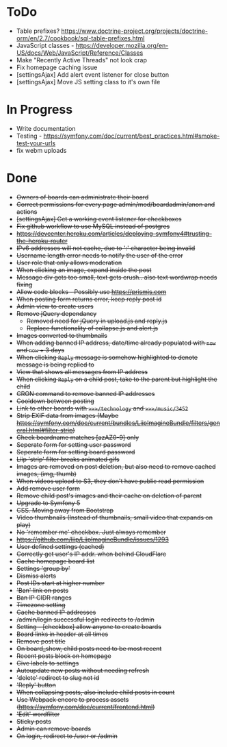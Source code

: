 ToDo
====
 * Table prefixes? https://www.doctrine-project.org/projects/doctrine-orm/en/2.7/cookbook/sql-table-prefixes.html
 * JavaScript classes - https://developer.mozilla.org/en-US/docs/Web/JavaScript/Reference/Classes
 * Make "Recently Active Threads" not look crap
 * Fix homepage caching issue
 * [settingsAjax] Add alert event listener for close button
 * [settingsAjax] Move JS setting class to it's own file

In Progress
===========
 * Write documentation
 * Testing - https://symfony.com/doc/current/best_practices.html#smoke-test-your-urls
 * fix webm uploads

Done
====
 * ~~Owners of boards can administrate their board~~
 * ~~Correct permissions for every page admin/mod/boardadmin/anon and actions~~
 * ~~[settingsAjax] Get a working event listener for checkboxes~~
 * ~~Fix github workflow to use MySQL instead of postgres~~
 * ~~https://devcenter.heroku.com/articles/deploying-symfony4#trusting-the-heroku-router~~
 * ~~IPv6 addresses will not cache, due to ':' character being invalid~~
 * ~~Username length error needs to notify the user of the error~~
 * ~~User role that only allows moderation~~
 * ~~When clicking an image, expand inside the post~~
 * ~~Message div gets too small, text gets crush.. also text wordwrap needs fixing~~
 * ~~Allow code blocks - Possibly use https://prismjs.com~~
 * ~~When posting form returns error, keep reply post id~~
 * ~~Admin view to create users~~
 * ~~Remove jQuery dependancy~~
   * ~~Removed need for jQuery in upload.js and reply.js~~
   * ~~Replace functionality of collapse.js and alert.js~~
 * ~~Images converted to thumbnails~~
 * ~~When adding banned IP address, date/time already populated with `now` and `now` + 3 days~~
 * ~~When clicking `Reply` message is somehow highlighted to denote message is being replied to~~
 * ~~View that shows all messages from IP address~~
 * ~~When clicking `Reply` on a child post, take to the parent but highlight the child~~
 * ~~CRON command to remove banned IP addresses~~
 * ~~Cooldown between posting~~
 * ~~Link to other boards with `>>>/technology` and `>>>/music/3452`~~
 * ~~Strip EXIF data from images (Maybe https://symfony.com/doc/current/bundles/LiipImagineBundle/filters/general.html#filter-strip)~~
 * ~~Check boardname matches [azAZ0-9] only~~
 * ~~Seperate form for setting user password~~
 * ~~Seperate form for setting board password~~
 * ~~Liip 'strip' filter breaks animated gifs~~
 * ~~Images are removed on post deletion, but also need to remove cached images, (img, thumb)~~
 * ~~When videos upload to S3, they don't have public read permission~~
 * ~~Add remove user form~~
 * ~~Remove child post's images and their cache on deletion of parent~~
 * ~~Upgrade to Symfony 5~~
 * ~~CSS. Moving away from Bootstrap~~
 * ~~Video thumbnails (Instead of thumbnails, small video that expands on play)~~
 * ~~No 'remember me' checkbox. Just always remember~~
 * ~~https://github.com/liip/LiipImagineBundle/issues/1293~~
 * ~~User defined settings (cached)~~
 * ~~Correctly get user's IP addr. when behind CloudFlare~~
 * ~~Cache homepage board list~~
 * ~~Settings 'group by'~~
 * ~~Dismiss alerts~~
 * ~~Post IDs start at higher number~~
 * ~~'Ban' link on posts~~
 * ~~Ban IP CIDR ranges~~
 * ~~Timezone setting~~
 * ~~Cache banned IP addresses~~
 * ~~/admin/login successful login redirects to /admin~~
 * ~~Setting - [checkbox] allow anyone to create boards~~
 * ~~Board links in header at all times~~
 * ~~Remove post title~~
 * ~~On board_show, child posts need to be most recent~~
 * ~~Recent posts block on homepage~~
 * ~~Give labels to settings~~
 * ~~Autoupdate new posts without needing refresh~~
 * ~~'delete' redirect to slug not id~~
 * ~~'Reply' button~~
 * ~~When collapsing posts, also include child posts in count~~
 * ~~Use Webpack encore to process assets (https://symfony.com/doc/current/frontend.html)~~
 * ~~'Edit' wordfilter~~
 * ~~Sticky posts~~
 * ~~Admin can remove boards~~
 * ~~On login, redirect to /user or /admin~~
